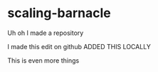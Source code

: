 # scaling-barnacle
Uh oh I made a repository

I made this edit on github
ADDED THIS LOCALLY

This is even more things
